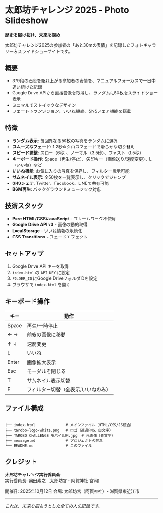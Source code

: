 # 太郎坊チャレンジ 2025 - Photo Slideshow

**歴史を駆け抜け、未来を掴め**

太郎坊チャレンジ2025の参加者の「あと30mの表情」を記録したフォトギャラリー＆スライドショーサイトです。

## 概要

- 379段の石段を駆け上がる参加者の表情を、マニュアルフォーカスで一日中追い続けた記録
- Google Drive APIから直接画像を取得し、ランダムに50枚をスライドショー表示
- ミニマルでストイックなデザイン
- フェードトランジション、いいね機能、SNSシェア機能を搭載

## 特徴

- **ランダム表示**: 毎回異なる50枚の写真をランダムに選択
- **スムーズなフェード**: 1.2秒のクロスフェードで滑らかな切り替え
- **スピード調整**: スロー（6秒）、ノーマル（3.5秒）、ファスト（1.5秒）
- **キーボード操作**: Space（再生/停止）、矢印キー（画像送り/速度変更）、L（いいね）など
- **いいね機能**: お気に入りの写真を保存し、フィルター表示可能
- **サムネイル表示**: 全50枚を一覧表示し、クリックでジャンプ
- **SNSシェア**: Twitter、Facebook、LINEで共有可能
- **BGM再生**: バックグラウンドミュージック対応

## 技術スタック

- **Pure HTML/CSS/JavaScript** - フレームワーク不使用
- **Google Drive API v3** - 画像の動的取得
- **LocalStorage** - いいね情報の永続化
- **CSS Transitions** - フェードエフェクト

## セットアップ

1. Google Drive API キーを取得
2. `index.html` の `API_KEY` に設定
3. `FOLDER_ID` にGoogle DriveフォルダIDを設定
4. ブラウザで `index.html` を開く

## キーボード操作

| キー | 動作 |
|------|------|
| Space | 再生/一時停止 |
| ← → | 前後の画像に移動 |
| ↑ ↓ | 速度変更 |
| L | いいね |
| Enter | 画像拡大表示 |
| Esc | モーダルを閉じる |
| T | サムネイル表示切替 |
| F | フィルター切替（全表示/いいねのみ） |

## ファイル構成

```
.
├── index.html              # メインファイル（HTML/CSS/JS統合）
├── tarobo-logo-white.png   # ロゴ（透過PNG、白文字）
├── TAROBO CHALLENGE モバイル用.jpg  # 元画像（青文字）
├── message.md              # プロジェクトの理念
└── README.md               # このファイル
```

## クレジット

**太郎坊チャレンジ実行委員会**
実行委員長: 奥田素之（太郎坊宮・阿賀神社 宮司）

開催日: 2025年10月12日
会場: 太郎坊宮（阿賀神社）- 滋賀県東近江市

---

*これは、未来を掴もうとした全ての人の記録です。*
